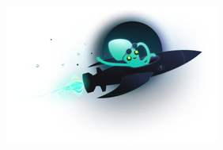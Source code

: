 <figure align="center">
  <img src="rocket.webp" alt="Power-up with Pro and the GitKraken DevEx Platform"/>
</figure>
